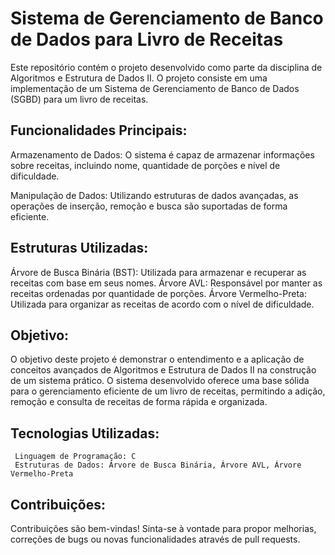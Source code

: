 # Sistema de Gerenciamento de Banco de Dados para Livro de Receitas
   Este repositório contém o projeto desenvolvido como parte da disciplina de Algoritmos e Estrutura de Dados II. O projeto consiste em uma implementação de um Sistema de Gerenciamento de Banco de Dados (SGBD) para um livro de receitas.

## Funcionalidades Principais:
   Armazenamento de Dados: O sistema é capaz de armazenar informações sobre receitas, incluindo nome, quantidade de porções e nível de dificuldade.

   Manipulação de Dados: Utilizando estruturas de dados avançadas, as operações de inserção, remoção e busca são suportadas de forma eficiente.

## Estruturas Utilizadas:

   Árvore de Busca Binária (BST): Utilizada para armazenar e recuperar as receitas com base em seus nomes.
   Árvore AVL: Responsável por manter as receitas ordenadas por quantidade de porções.
   Árvore Vermelho-Preta: Utilizada para organizar as receitas de acordo com o nível de dificuldade.

## Objetivo:
   O objetivo deste projeto é demonstrar o entendimento e a aplicação de conceitos avançados de Algoritmos e Estrutura de Dados II na construção de um sistema prático. O sistema desenvolvido oferece uma base sólida para o gerenciamento eficiente de um livro de receitas, permitindo a adição, remoção e consulta de receitas de forma rápida e organizada.

## Tecnologias Utilizadas:
     Linguagem de Programação: C
     Estruturas de Dados: Árvore de Busca Binária, Árvore AVL, Árvore Vermelho-Preta
   
## Contribuições:
   Contribuições são bem-vindas! Sinta-se à vontade para propor melhorias, correções de bugs ou novas funcionalidades através de pull requests.

